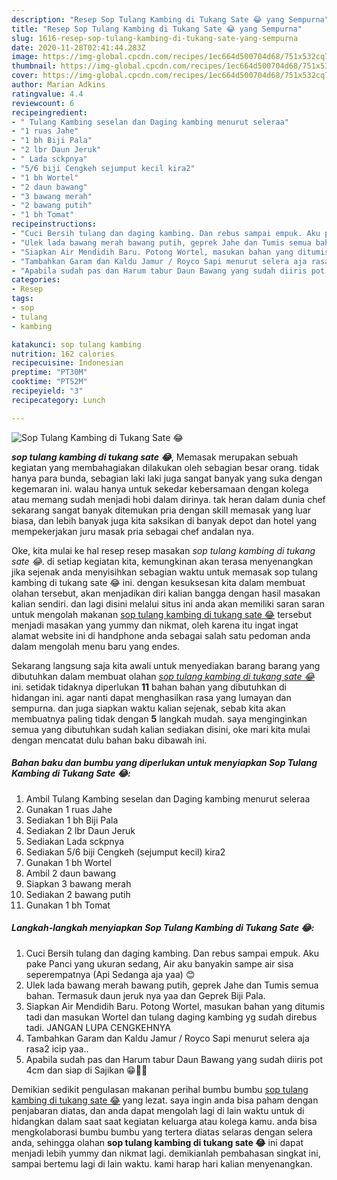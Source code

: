 ```yaml
---
description: "Resep Sop Tulang Kambing di Tukang Sate 😂 yang Sempurna"
title: "Resep Sop Tulang Kambing di Tukang Sate 😂 yang Sempurna"
slug: 1616-resep-sop-tulang-kambing-di-tukang-sate-yang-sempurna
date: 2020-11-28T02:41:44.283Z
image: https://img-global.cpcdn.com/recipes/1ec664d500704d68/751x532cq70/sop-tulang-kambing-di-tukang-sate-😂-foto-resep-utama.jpg
thumbnail: https://img-global.cpcdn.com/recipes/1ec664d500704d68/751x532cq70/sop-tulang-kambing-di-tukang-sate-😂-foto-resep-utama.jpg
cover: https://img-global.cpcdn.com/recipes/1ec664d500704d68/751x532cq70/sop-tulang-kambing-di-tukang-sate-😂-foto-resep-utama.jpg
author: Marian Adkins
ratingvalue: 4.4
reviewcount: 6
recipeingredient:
- " Tulang Kambing seselan dan Daging kambing menurut seleraa"
- "1 ruas Jahe"
- "1 bh Biji Pala"
- "2 lbr Daun Jeruk"
- " Lada sckpnya"
- "5/6 biji Cengkeh sejumput kecil kira2"
- "1 bh Wortel"
- "2 daun bawang"
- "3 bawang merah"
- "2 bawang putih"
- "1 bh Tomat"
recipeinstructions:
- "Cuci Bersih tulang dan daging kambing. Dan rebus sampai empuk. Aku pake Panci yang ukuran sedang, Air aku banyakin sampe air sisa seperempatnya (Api Sedanga aja yaa) 😊"
- "Ulek lada bawang merah bawang putih, geprek Jahe dan Tumis semua bahan. Termasuk daun jeruk nya yaa dan Geprek Biji Pala."
- "Siapkan Air Mendidih Baru. Potong Wortel, masukan bahan yang ditumis tadi dan masukan Wortel dan tulang daging kambing yg sudah direbus tadi. JANGAN LUPA CENGKEHNYA"
- "Tambahkan Garam dan Kaldu Jamur / Royco Sapi menurut selera aja rasa2 icip yaa.."
- "Apabila sudah pas dan Harum tabur Daun Bawang yang sudah diiris pot 4cm dan siap di Sajikan 😁🐐🐑"
categories:
- Resep
tags:
- sop
- tulang
- kambing

katakunci: sop tulang kambing 
nutrition: 162 calories
recipecuisine: Indonesian
preptime: "PT30M"
cooktime: "PT52M"
recipeyield: "3"
recipecategory: Lunch

---
```



![Sop Tulang Kambing di Tukang Sate 😂](https://img-global.cpcdn.com/recipes/1ec664d500704d68/751x532cq70/sop-tulang-kambing-di-tukang-sate-😂-foto-resep-utama.jpg)

<b><i>sop tulang kambing di tukang sate 😂</i></b>, Memasak merupakan sebuah kegiatan yang membahagiakan dilakukan oleh sebagian besar orang. tidak hanya para bunda, sebagian laki laki juga sangat banyak yang suka dengan kegemaran ini. walau hanya untuk sekedar kebersamaan dengan kolega atau memang sudah menjadi hobi dalam dirinya. tak heran dalam dunia chef sekarang sangat banyak ditemukan pria dengan skill memasak yang luar biasa, dan lebih banyak juga kita saksikan di banyak depot dan hotel yang mempekerjakan juru masak pria sebagai chef andalan nya.



Oke, kita mulai ke hal resep resep masakan <i>sop tulang kambing di tukang sate 😂</i>. di setiap kegiatan kita, kemungkinan akan terasa menyenangkan jika sejenak anda menyisihkan sebagian waktu untuk memasak sop tulang kambing di tukang sate 😂 ini. dengan kesuksesan kita dalam membuat olahan tersebut, akan menjadikan diri kalian bangga dengan hasil masakan kalian sendiri. dan lagi disini melalui situs ini anda akan memiliki saran saran untuk mengolah makanan <u>sop tulang kambing di tukang sate 😂</u> tersebut menjadi masakan yang yummy dan nikmat, oleh karena itu ingat ingat alamat website ini di handphone anda sebagai salah satu pedoman anda dalam mengolah menu baru yang endes.


Sekarang langsung saja kita awali untuk menyediakan barang barang yang dibutuhkan dalam membuat olahan <u><i>sop tulang kambing di tukang sate 😂</i></u> ini. setidak tidaknya diperlukan <b>11</b> bahan bahan yang dibutuhkan di hidangan ini. agar nanti dapat menghasilkan rasa yang lumayan dan sempurna. dan juga siapkan waktu kalian sejenak, sebab kita akan membuatnya paling tidak dengan <b>5</b> langkah mudah. saya menginginkan semua yang dibutuhkan sudah kalian sediakan disini, oke mari kita mulai dengan mencatat dulu bahan baku dibawah ini.

<!--inarticleads1-->

##### Bahan baku dan bumbu yang diperlukan untuk menyiapkan Sop Tulang Kambing di Tukang Sate 😂:

1. Ambil  Tulang Kambing seselan dan Daging kambing menurut seleraa
1. Gunakan 1 ruas Jahe
1. Sediakan 1 bh Biji Pala
1. Sediakan 2 lbr Daun Jeruk
1. Sediakan  Lada sckpnya
1. Sediakan 5/6 biji Cengkeh (sejumput kecil) kira2
1. Gunakan 1 bh Wortel
1. Ambil 2 daun bawang
1. Siapkan 3 bawang merah
1. Sediakan 2 bawang putih
1. Gunakan 1 bh Tomat




<!--inarticleads2-->

##### Langkah-langkah menyiapkan Sop Tulang Kambing di Tukang Sate 😂:

1. Cuci Bersih tulang dan daging kambing. Dan rebus sampai empuk. Aku pake Panci yang ukuran sedang, Air aku banyakin sampe air sisa seperempatnya (Api Sedanga aja yaa) 😊
1. Ulek lada bawang merah bawang putih, geprek Jahe dan Tumis semua bahan. Termasuk daun jeruk nya yaa dan Geprek Biji Pala.
1. Siapkan Air Mendidih Baru. Potong Wortel, masukan bahan yang ditumis tadi dan masukan Wortel dan tulang daging kambing yg sudah direbus tadi. JANGAN LUPA CENGKEHNYA
1. Tambahkan Garam dan Kaldu Jamur / Royco Sapi menurut selera aja rasa2 icip yaa..
1. Apabila sudah pas dan Harum tabur Daun Bawang yang sudah diiris pot 4cm dan siap di Sajikan 😁🐐🐑




Demikian sedikit pengulasan makanan perihal bumbu bumbu <u>sop tulang kambing di tukang sate 😂</u> yang lezat. saya ingin anda bisa paham dengan penjabaran diatas, dan anda dapat mengolah lagi di lain waktu untuk di hidangkan dalam saat saat kegiatan keluarga atau kolega kamu. anda bisa mengkolaborasi bumbu bumbu yang tertera diatas selaras dengan selera anda, sehingga olahan <b>sop tulang kambing di tukang sate 😂</b> ini dapat menjadi lebih yummy dan nikmat lagi. demikianlah pembahasan singkat ini, sampai bertemu lagi di lain waktu. kami harap hari kalian menyenangkan.
